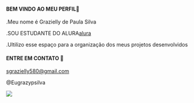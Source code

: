 #### BEM VINDO AO MEU PERFIL🤍

.Meu nome é Grazielly de Paula Silva

.SOU ESTUDANTE DO ALURA[alura](https://www.alura.com.br)

.Ultilizo esse espaço para a organização dos meus projetos desenvolvidos

#### ENTRE EM CONTATO 📧

sgrazielly580@gmail.com

@Eugrazypsilva


![](https://media1.tenor.com/m/H4hl0RQOsVQAAAAC/iceage-possum.gif)
